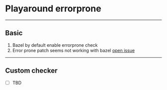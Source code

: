 # Playaround errorprone


---

## Basic

1. Bazel by default enable errorprone check
2. Error prone patch seems not working with bazel [open issue](https://github.com/bazelbuild/bazel/issues/5729)


---

## Custom checker

- [ ] TBD

